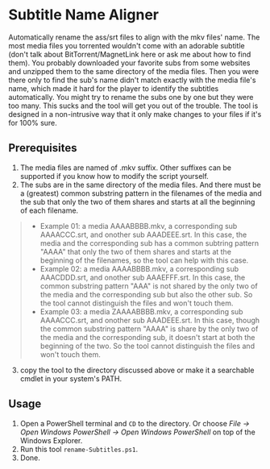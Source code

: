 # Subtitle Name Aligner 
Automatically rename the ass/srt files to align with the mkv files' name.
The most media files you torrented wouldn't come with an adorable subtitle (don't talk about BitTorrent/MagnetLink here or ask me about how to find them). You probably downloaded your favorite subs from some websites and unzipped them to the same directory of the media files. Then you were there only to find the sub's name didn't match exactly with the media file's name, which made it hard for the player to identify the subtitles automatically. You might try to rename the subs one by one but they were too many.
This sucks and the tool will get you out of the trouble.
The tool is designed in a non-intrusive way that it only make changes to your files if it's for 100% sure.
## Prerequisites
1. The media files are named of .mkv suffix. Other suffixes can be supported if you know how to modify the script yourself.
2. The subs are in the same directory of the media files. And there must be a (greatest) common substring pattern in the filenames of the media and the sub that only the two of them shares and starts at all the beginning of each filename. 
> + Example 01: a media AAAABBBB.mkv, a corresponding sub AAAACCC.srt, and onother sub AAADEEE.srt. In this case, the media and the corresponding sub has a common subtring pattern "AAAA" that only the two of them shares and starts at the beginning of the filenames, so the tool can help with this case.
> + Example 02: a media AAAABBBB.mkv, a corresponding sub AAACDDD.srt, and onother sub AAAEFFF.srt. In this case, the common substring pattern "AAA" is not shared by the only two of the media and the corresponding sub but also the other sub. So the tool cannot distinguish the files and won't touch them.
> + Example 03: a media ZAAAABBBB.mkv, a corresponding sub AAAACCC.srt, and onother sub AAADEEE.srt. In this case, though the common substring pattern "AAAA" is share by the only two of the media and the corresponding sub, it doesn't start at both the beginning of the two. So the tool cannot distinguish the files and won't touch them.
3. copy the tool to the directory discussed above or make it a searchable cmdlet in your system's PATH.
## Usage
1. Open a PowerShell terminal and `CD` to the directory. Or choose *File -> Open Windows PowerShell -> Open Windows PowerShell* on top of the Windows Explorer.
2. Run this tool `rename-Subtitles.ps1`.
3. Done.

